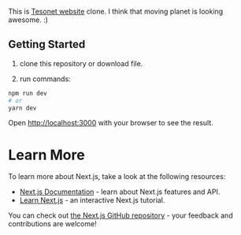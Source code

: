 This is [Tesonet website](https://tesonet.com/) clone. I think that moving planet is looking awesome. :) 

## Getting Started

1) clone this repository or download file.

2) run commands:  

```bash
npm run dev
# or
yarn dev
```

Open [http://localhost:3000](http://localhost:3000) with your browser to see the result.


# Learn More

To learn more about Next.js, take a look at the following resources:

- [Next.js Documentation](https://nextjs.org/docs) - learn about Next.js features and API.
- [Learn Next.js](https://nextjs.org/learn) - an interactive Next.js tutorial.

You can check out [the Next.js GitHub repository](https://github.com/vercel/next.js/) - your feedback and contributions are welcome!
